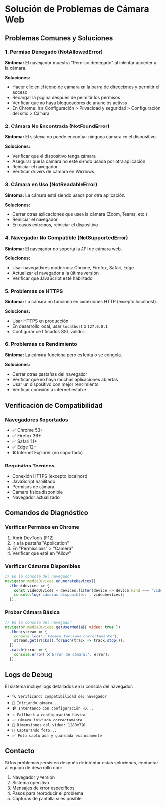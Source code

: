 # Solución de Problemas de Cámara Web

## Problemas Comunes y Soluciones

### 1. **Permiso Denegado (NotAllowedError)**
**Síntoma:** El navegador muestra "Permiso denegado" al intentar acceder a la cámara.

**Soluciones:**
- Hacer clic en el ícono de cámara en la barra de direcciones y permitir el acceso
- Recargar la página después de permitir los permisos
- Verificar que no haya bloqueadores de anuncios activos
- En Chrome: ir a Configuración > Privacidad y seguridad > Configuración del sitio > Cámara

### 2. **Cámara No Encontrada (NotFoundError)**
**Síntoma:** El sistema no puede encontrar ninguna cámara en el dispositivo.

**Soluciones:**
- Verificar que el dispositivo tenga cámara
- Asegurar que la cámara no esté siendo usada por otra aplicación
- Reiniciar el navegador
- Verificar drivers de cámara en Windows

### 3. **Cámara en Uso (NotReadableError)**
**Síntoma:** La cámara está siendo usada por otra aplicación.

**Soluciones:**
- Cerrar otras aplicaciones que usen la cámara (Zoom, Teams, etc.)
- Reiniciar el navegador
- En casos extremos, reiniciar el dispositivo

### 4. **Navegador No Compatible (NotSupportedError)**
**Síntoma:** El navegador no soporta la API de cámara web.

**Soluciones:**
- Usar navegadores modernos: Chrome, Firefox, Safari, Edge
- Actualizar el navegador a la última versión
- Verificar que JavaScript esté habilitado

### 5. **Problemas de HTTPS**
**Síntoma:** La cámara no funciona en conexiones HTTP (excepto localhost).

**Soluciones:**
- Usar HTTPS en producción
- En desarrollo local, usar `localhost` o `127.0.0.1`
- Configurar certificados SSL válidos

### 6. **Problemas de Rendimiento**
**Síntoma:** La cámara funciona pero es lenta o se congela.

**Soluciones:**
- Cerrar otras pestañas del navegador
- Verificar que no haya muchas aplicaciones abiertas
- Usar un dispositivo con mejor rendimiento
- Verificar conexión a internet estable

## Verificación de Compatibilidad

### Navegadores Soportados
- ✅ Chrome 53+
- ✅ Firefox 36+
- ✅ Safari 11+
- ✅ Edge 12+
- ❌ Internet Explorer (no soportado)

### Requisitos Técnicos
- Conexión HTTPS (excepto localhost)
- JavaScript habilitado
- Permisos de cámara
- Cámara física disponible
- Navegador actualizado

## Comandos de Diagnóstico

### Verificar Permisos en Chrome
1. Abrir DevTools (F12)
2. Ir a la pestaña "Application"
3. En "Permissions" > "Camera"
4. Verificar que esté en "Allow"

### Verificar Cámaras Disponibles
```javascript
// En la consola del navegador
navigator.mediaDevices.enumerateDevices()
  .then(devices => {
    const videoDevices = devices.filter(device => device.kind === 'videoinput');
    console.log('Cámaras disponibles:', videoDevices);
  });
```

### Probar Cámara Básica
```javascript
// En la consola del navegador
navigator.mediaDevices.getUserMedia({ video: true })
  .then(stream => {
    console.log('✅ Cámara funciona correctamente');
    stream.getTracks().forEach(track => track.stop());
  })
  .catch(error => {
    console.error('❌ Error de cámara:', error);
  });
```

## Logs de Debug

El sistema incluye logs detallados en la consola del navegador:

- `🔍 Verificando compatibilidad del navegador`
- `🔄 Iniciando cámara...`
- `📹 Intentando con configuración HD...`
- `⚠️ Fallback a configuración básica`
- `✅ Cámara iniciada correctamente`
- `📐 Dimensiones del video: 1280x720`
- `📸 Capturando foto...`
- `✅ Foto capturada y guardada exitosamente`

## Contacto

Si los problemas persisten después de intentar estas soluciones, contactar al equipo de desarrollo con:

1. Navegador y versión
2. Sistema operativo
3. Mensajes de error específicos
4. Pasos para reproducir el problema
5. Capturas de pantalla si es posible 
